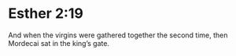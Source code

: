 # Esther 2:19

And when the virgins were gathered together the second time, then Mordecai sat in the king’s gate.